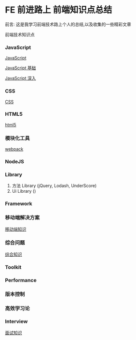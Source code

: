 # FE 前进路上 前端知识点总结

<p>前言: 这是我学习前端技术路上个人的总结,以及收集的一些精彩文章</p>

前端技术知识点

### JavaScript

[JavaScript](./JavaScript/JavaScript核心知识.md)

[JavaScript 基础](./JavaScript/README.md)

[JavaScript 深入](./JavaScriptPlus/README.md)

### CSS

[CSS](https://github.com/ClarenceC/CSS-learn)

### HTML5
[html5](./html5/html知识.md)

### 模块化工具

[webpack](https://github.com/ClarenceC/webpack-learn)

### NodeJS

### Library
1. 方法 Library (jQuery, Lodash, UnderScore)
2. Ui Library ()


### Framework

### 移动端解决方案

[移动端知识](./mobile/mobile知识.md)

### 综合问题

[综合知识](./Comprehensive/comprehensive知识点.md)

### Toolkit

### Performance

### 版本控制

### 高效学习论

### Interview

[面试知识](https://github.com/ClarenceC/InterviewBook)






